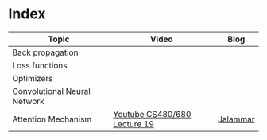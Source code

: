 # Index <a name='index'></a>

| Topic | Video | Blog |
|-------|-------|------|
| Back propagation | | |
| Loss functions | | |
| Optimizers | | |
| Convolutional Neural Network | | |
|Attention Mechanism | [Youtube CS480/680 Lecture 19](https://youtu.be/OyFJWRnt_AY) | [Jalammar](http://jalammar.github.io/illustrated-transformer/) |
